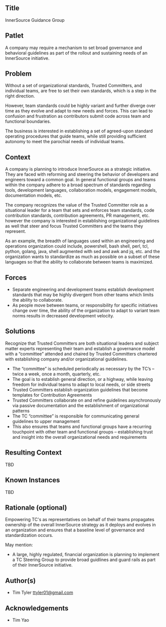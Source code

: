 ## Title

InnerSource Guidance Group

## Patlet

A company may require a mechanism to set broad governance and behavioral guidelines as part of the rollout and sustaining needs of an InnerSource initiative.

## Problem

Without a set of organizational standards, Trusted Committers, and individual teams, are free to set their own standards, which is a step in the right direction.  

However, team standards could be highly variant and further diverge over time as they evolve and adapt to new needs and forces.  This can lead to confusion and frustration as contributors submit code across team and functional boundaries. 

The business is interested in establishing a set of agreed-upon standard operating procedures that guide teams, while still providing sufficient autonomy to meet the parochial needs of individual teams.

## Context

A company is planning to introduce InnerSource as a strategic initiative. They are faced with reforming and steering the behavior of developers and engineers toward a common goal.  In general functional groups and teams within the company adhere to a broad spectrum of standards regarding tools, development languages, collaboration models, engagement models, documentation models, etc. 

The company recognizes the value of the Trusted Committer role as a situational leader for a team that sets and enforces team standards, code contribution standards, contribution agreements, PR management, etc. however the company is interested in establishing organizational guidelines as well that steer and focus Trusted Committers and the teams they represent.

As an example, the breadth of languages used within an engineering and operations organization could include, powershell, bash shell, perl, tcl, python, golang, java, shell augmented with sed and awk and jq, etc. and the organization wants to standardize as much as possible on a subset of these languages so that the ability to collaborate between teams is maximized.

## Forces

- Separate engineering and development teams establish development standards that may be highly divergent from other teams which limits the ability to collaborate.
- As people move between teams, or responsibility for specific initiatives change over time, the ability of the organization to adapt to variant team norms results in decreased development velocity.

## Solutions

Recognize that Trusted Committers are both situational leaders and subject matter experts representing their team and establish a governance model with a “committee” attended and chaired by Trusted Committers chartered with establishing company and/or organizational guidelines.

- The “committee” is scheduled periodically as necessary by the TC’s – twice a week, once a month, quarterly, etc.
- The goal is to establish general direction, or a highway, while leaving freedom for individual teams to adapt to local needs, or side streets
- Trusted Committers establish organization guidelines that become templates for Contribution Agreements
- Trusted Committers collaborate on and refine guidelines asynchronously via passive documentation and the establishment of organizational patterns
- The TC “committee” is responsible for communicating general guidelines to upper management
- This also ensures that teams and functional groups have a recurring touchpoint with other team and functional groups – establishing trust and insight into the overall organizational needs and requirements

## Resulting Context

TBD

## Known Instances 

TBD

## Rationale (optional)

Empowering TC's as representatives on behalf of their teams propagates ownership of the overall InnerSource strategy as it deploys and evolves in an organization and ensures that a baseline level of governance and standardization occurs.

May mention:
- A large, highly regulated, financial organization is planning to implement a TC Steering Group to provide broad guidlines and guard rails as part of their InnerSource initiative.

## Author(s)

- Tim Tyler <ttyler01@gmail.com>

## Acknowledgements

- Tim Yao

